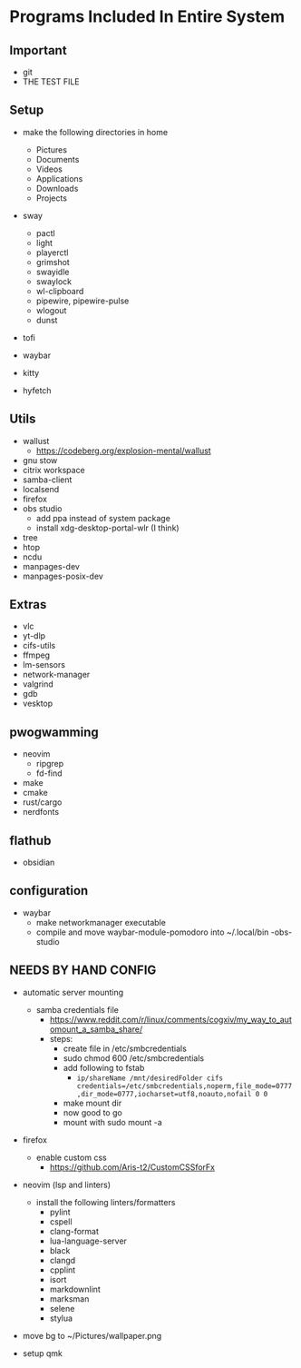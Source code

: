 # Programs Included In Entire System

## Important

- git
- THE TEST FILE 

## Setup

- make the following directories in home
  - Pictures
  - Documents
  - Videos
  - Applications
  - Downloads
  - Projects

- sway
  - pactl
  - light
  - playerctl
  - grimshot
  - swayidle
  - swaylock
  - wl-clipboard
  - pipewire, pipewire-pulse
  - wlogout
  - dunst
- tofi 
- waybar
- kitty
- hyfetch

## Utils

- wallust
    - https://codeberg.org/explosion-mental/wallust
- gnu stow 
- citrix workspace
- samba-client
- localsend
- firefox
- obs studio
  - add ppa instead of system package
  - install xdg-desktop-portal-wlr (I think)
- tree
- htop
- ncdu
- manpages-dev
- manpages-posix-dev

## Extras

- vlc
- yt-dlp
- cifs-utils
- ffmpeg
- lm-sensors
- network-manager
- valgrind
- gdb
- vesktop

## pwogwamming

- neovim
  - ripgrep
  - fd-find
- make
- cmake
- rust/cargo 
- nerdfonts  

## flathub

- obsidian

## configuration

- waybar
  - make networkmanager executable
  - compile and move waybar-module-pomodoro into ~/.local/bin
-obs-studio

## NEEDS BY HAND CONFIG

- automatic server mounting
  - samba credentials file
    - <https://www.reddit.com/r/linux/comments/cogxiv/my_way_to_automount_a_samba_share/>
    - steps: 
        - create file in /etc/smbcredentials
        - sudo chmod 600 /etc/smbcredentials
        - add following to fstab
            - ```ip/shareName /mnt/desiredFolder cifs credentials=/etc/smbcredentials,noperm,file_mode=0777,dir_mode=0777,iocharset=utf8,noauto,nofail 0 0``` 
        - make mount dir
        - now good to go 
        - mount with sudo mount -a
- firefox
  - enable custom css
    - <https://github.com/Aris-t2/CustomCSSforFx>
- neovim (lsp and linters)
  - install the following linters/formatters
    - pylint
    - cspell
    - clang-format
    - lua-language-server
    - black
    - clangd
    - cpplint
    - isort
    - markdownlint
    - marksman
    - selene
    - stylua

- move bg to ~/Pictures/wallpaper.png
- setup qmk
